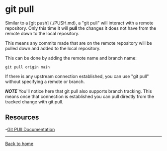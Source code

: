 # git pull

Similar to a [git push] (./PUSH.md), a "git pull" will interact with a remote repository. Only this time it will **pull** the changes it does not have from the remote down to the local repository.

This means any commits made that are on the remote repository will be pulled down and added to the local repository.

This can be done by adding the remote name and branch name:
~~~
git pull origin main
~~~

If there is any upstream connection established, you can use "git pull" without specifying a remote or branch.

***NOTE*** You'll notice here that git pull also supports branch tracking. This means once that connection is established you can pull directly from the tracked change with git pull.

## Resources 

-[Git PUll Documentation](https://git-scm.com/docs/git-pull)

---

[Back to home](../README.md)
